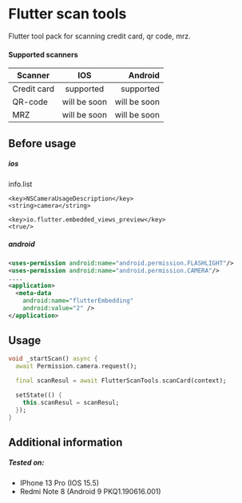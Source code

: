 
# Flutter scan tools
Flutter tool pack for scanning credit card, qr code, mrz.

#### Supported scanners

| Scanner       | IOS       | Android  |
| ------------- |:------------:| ---------:|
| Credit card   | supported    | supported |
| QR-code       |  will be soon |   will be soon |
| MRZ           | will be soon  |    will be soon |


## Before usage
##### ios
info.list
```
<key>NSCameraUsageDescription</key>
<string>camera</string>

<key>io.flutter.embedded_views_preview</key>
<true/>
```
##### android
```xml
<uses-permission android:name="android.permission.FLASHLIGHT"/>
<uses-permission android:name="android.permission.CAMERA"/>
....
<application>
  <meta-data
    android:name="flutterEmbedding"
    android:value="2" />
</application>
```



## Usage


```dart
void _startScan() async {
  await Permission.camera.request();

  final scanResul = await FlutterScanTools.scanCard(context);

  setState(() {
    this.scanResul = scanResul;
  });
}
```

## Additional information
##### Tested on:
- IPhone 13 Pro (IOS 15.5)
- Redmi Note 8 (Android 9 PKQ1.190616.001)
